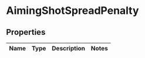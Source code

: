 
# AimingShotSpreadPenalty

## Properties
| Name | Type | Description | Notes |
| ------------ | ------------- | ------------- | ------------- |




